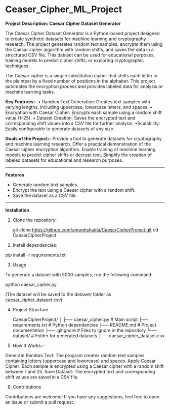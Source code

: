 # Ceaser_Cipher_ML_Project

**Project Description: Caesar Cipher Dataset Generator**

The Caesar Cipher Dataset Generator is a Python-based project designed to create synthetic datasets for machine learning and cryptography research. The project generates random text samples, encrypts them using the Caesar cipher algorithm with random shifts, and saves the data in a structured CSV file. This dataset can be used for educational purposes, training models to predict cipher shifts, or exploring cryptographic techniques.

The Caesar cipher is a simple substitution cipher that shifts each letter in the plaintext by a fixed number of positions in the alphabet. This project automates the encryption process and provides labeled data for analysis or machine learning tasks.

**Key Features:-**
• Random Text Generation: Creates text samples with varying lengths, including uppercase, lowercase letters, and spaces.
• Encryption with Caesar Cipher: Encrypts each sample using a random shift value (1–25).
• Dataset Creation: Saves the encrypted text and corresponding shift values into a CSV file for further analysis.
•Scalability: Easily configurable to generate datasets of any size.

**Goals of the Project:-**
Provide a tool to generate datasets for cryptography and machine learning research.
Offer a practical demonstration of the Caesar cipher encryption algorithm.
Enable training of machine learning models to predict cipher shifts or decrypt text.
Simplify the creation of labeled datasets for educational and research purposes.

---

**Features**

- Generate random text samples.
- Encrypt the text using a Caesar cipher with a random shift.
- Save the dataset as a CSV file.

---

**Installation**

1. Clone the repository:
   
   git clone https://github.com/amoghshukla/CaesarCipherProject.git
   cd CaesarCipherProject

2. Install dependencies:
   
  pip install -r requirements.txt

3. Usage

  To generate a dataset with 5000 samples, run the following command:
  
  python caesar_cipher.py

  (The dataset will be saved to the dataset/ folder as caesar_cipher_dataset.csv)

4. Project Structure

   CaesarCipherProject/
      │
      ├── caesar_cipher.py        # Main script
      ├── requirements.txt        # Python dependencies
      ├── README.md               # Project documentation
      ├── .gitignore              # Files to ignore in the repository
      └── dataset/                # Folder for generated datasets
          ├── caesar_cipher_dataset.csv

5. How It Works:-
   
  Generate Random Text: The program creates random text samples containing letters (uppercase and lowercase) and spaces.
  Apply Caesar Cipher: Each sample is encrypted using a Caesar cipher with a random shift between 1 and 25.
  Save Dataset: The encrypted text and corresponding shift values are saved in a CSV file.

6. Contributions

  Contributions are welcome! If you have any suggestions, feel free to open an issue or submit a pull request.
